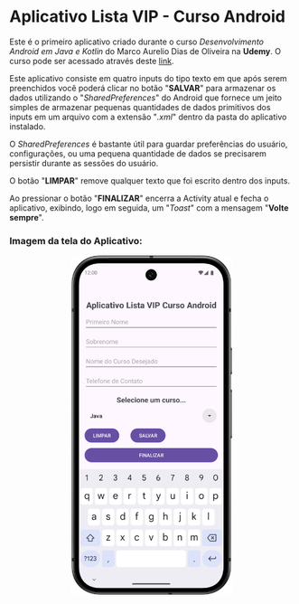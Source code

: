 # Aplicativo Lista VIP - Curso Android

Este é o primeiro aplicativo criado durante o curso *Desenvolvimento Android em Java e Kotlin* do Marco Aurelio Dias de Oliveira na **Udemy**. O curso pode ser acessado através deste [link](https://www.udemy.com/course/desenvolvimento-android-do-absoluto-zero-para-iniciantes/).

Este aplicativo consiste em quatro inputs do tipo texto em que após serem preenchidos você poderá clicar no botão "**SALVAR**" para armazenar os dados utilizando o "*SharedPreferences*" do Android que fornece um jeito simples de armazenar pequenas quantidades de dados primitivos dos inputs em um arquivo com a extensão "*.xml*" dentro da pasta do aplicativo instalado.

O *SharedPreferences* é bastante útil para guardar preferências do usuário, configurações, ou uma pequena quantidade de dados se precisarem persistir durante as sessões do usuário.

O botão "**LIMPAR**" remove qualquer texto que foi escrito dentro dos inputs.

Ao pressionar o botão "**FINALIZAR**" encerra a Activity atual e fecha o aplicativo, exibindo, logo em seguida, um "*Toast*" com a mensagem "**Volte sempre**".

### Imagem da tela do Aplicativo:

<p align="center">
    <img src="img/app-screen.png" alt="Tela do aplicativo mostrando os quatro inputs, uma lista do tipo spinner e três botões, limpar, salvar e finalizar." height="600">
</p>